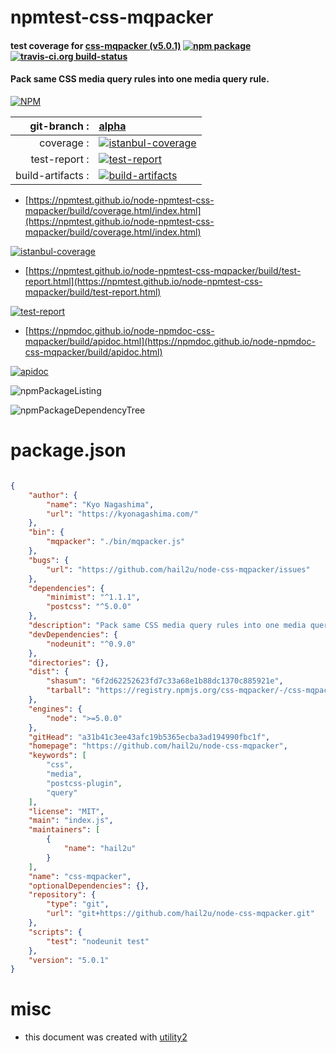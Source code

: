 # npmtest-css-mqpacker

#### test coverage for  [css-mqpacker (v5.0.1)](https://github.com/hail2u/node-css-mqpacker)  [![npm package](https://img.shields.io/npm/v/npmtest-css-mqpacker.svg?style=flat-square)](https://www.npmjs.org/package/npmtest-css-mqpacker) [![travis-ci.org build-status](https://api.travis-ci.org/npmtest/node-npmtest-css-mqpacker.svg)](https://travis-ci.org/npmtest/node-npmtest-css-mqpacker)

#### Pack same CSS media query rules into one media query rule.

[![NPM](https://nodei.co/npm/css-mqpacker.png?downloads=true&downloadRank=true&stars=true)](https://www.npmjs.com/package/css-mqpacker)

| git-branch : | [alpha](https://github.com/npmtest/node-npmtest-css-mqpacker/tree/alpha)|
|--:|:--|
| coverage : | [![istanbul-coverage](https://npmtest.github.io/node-npmtest-css-mqpacker/build/coverage.badge.svg)](https://npmtest.github.io/node-npmtest-css-mqpacker/build/coverage.html/index.html)|
| test-report : | [![test-report](https://npmtest.github.io/node-npmtest-css-mqpacker/build/test-report.badge.svg)](https://npmtest.github.io/node-npmtest-css-mqpacker/build/test-report.html)|
| build-artifacts : | [![build-artifacts](https://npmtest.github.io/node-npmtest-css-mqpacker/glyphicons_144_folder_open.png)](https://github.com/npmtest/node-npmtest-css-mqpacker/tree/gh-pages/build)|

- [https://npmtest.github.io/node-npmtest-css-mqpacker/build/coverage.html/index.html](https://npmtest.github.io/node-npmtest-css-mqpacker/build/coverage.html/index.html)

[![istanbul-coverage](https://npmtest.github.io/node-npmtest-css-mqpacker/build/screenCapture.buildCi.browser.%252Ftmp%252Fbuild%252Fcoverage.lib.html.png)](https://npmtest.github.io/node-npmtest-css-mqpacker/build/coverage.html/index.html)

- [https://npmtest.github.io/node-npmtest-css-mqpacker/build/test-report.html](https://npmtest.github.io/node-npmtest-css-mqpacker/build/test-report.html)

[![test-report](https://npmtest.github.io/node-npmtest-css-mqpacker/build/screenCapture.buildCi.browser.%252Ftmp%252Fbuild%252Ftest-report.html.png)](https://npmtest.github.io/node-npmtest-css-mqpacker/build/test-report.html)

- [https://npmdoc.github.io/node-npmdoc-css-mqpacker/build/apidoc.html](https://npmdoc.github.io/node-npmdoc-css-mqpacker/build/apidoc.html)

[![apidoc](https://npmdoc.github.io/node-npmdoc-css-mqpacker/build/screenCapture.buildCi.browser.%252Ftmp%252Fbuild%252Fapidoc.html.png)](https://npmdoc.github.io/node-npmdoc-css-mqpacker/build/apidoc.html)

![npmPackageListing](https://npmtest.github.io/node-npmtest-css-mqpacker/build/screenCapture.npmPackageListing.svg)

![npmPackageDependencyTree](https://npmtest.github.io/node-npmtest-css-mqpacker/build/screenCapture.npmPackageDependencyTree.svg)



# package.json

```json

{
    "author": {
        "name": "Kyo Nagashima",
        "url": "https://kyonagashima.com/"
    },
    "bin": {
        "mqpacker": "./bin/mqpacker.js"
    },
    "bugs": {
        "url": "https://github.com/hail2u/node-css-mqpacker/issues"
    },
    "dependencies": {
        "minimist": "^1.1.1",
        "postcss": "^5.0.0"
    },
    "description": "Pack same CSS media query rules into one media query rule.",
    "devDependencies": {
        "nodeunit": "^0.9.0"
    },
    "directories": {},
    "dist": {
        "shasum": "6f2d62252623fd7c33a68e1b88dc1370c885921e",
        "tarball": "https://registry.npmjs.org/css-mqpacker/-/css-mqpacker-5.0.1.tgz"
    },
    "engines": {
        "node": ">=5.0.0"
    },
    "gitHead": "a31b41c3ee43afc19b5365ecba3ad194990fbc1f",
    "homepage": "https://github.com/hail2u/node-css-mqpacker",
    "keywords": [
        "css",
        "media",
        "postcss-plugin",
        "query"
    ],
    "license": "MIT",
    "main": "index.js",
    "maintainers": [
        {
            "name": "hail2u"
        }
    ],
    "name": "css-mqpacker",
    "optionalDependencies": {},
    "repository": {
        "type": "git",
        "url": "git+https://github.com/hail2u/node-css-mqpacker.git"
    },
    "scripts": {
        "test": "nodeunit test"
    },
    "version": "5.0.1"
}
```



# misc
- this document was created with [utility2](https://github.com/kaizhu256/node-utility2)
